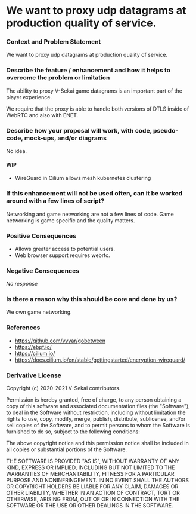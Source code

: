 # We want to proxy udp datagrams at production quality of service.

### Context and Problem Statement

We want to proxy udp datagrams at production quality of service.

### Describe the feature / enhancement and how it helps to overcome the problem or limitation

The ability to proxy V-Sekai game datagrams is an important part of the player experience.

We require that the proxy is able to handle both versions of DTLS inside of WebRTC and also with ENET.

### Describe how your proposal will work, with code, pseudo-code, mock-ups, and/or diagrams

No idea.

#### WIP

* WireGuard in Cilium allows mesh kubernetes clustering

### If this enhancement will not be used often, can it be worked around with a few lines of script?

Networking and game networking are not a few lines of code. Game networking is game specific and the quality matters.

### Positive Consequences

* Allows greater access to potential users.
* Web browser support requires webrtc.

### Negative Consequences

_No response_

### Is there a reason why this should be core and done by us?

We own game networking.

### References

* https://github.com/yyyar/gobetween
* https://ebpf.io/
* https://cilium.io/
* https://docs.cilium.io/en/stable/gettingstarted/encryption-wireguard/

### Derivative License

Copyright (c) 2020-2021 V-Sekai contributors.

Permission is hereby granted, free of charge, to any person obtaining a copy
of this software and associated documentation files (the "Software"), to deal
in the Software without restriction, including without limitation the rights
to use, copy, modify, merge, publish, distribute, sublicense, and/or sell
copies of the Software, and to permit persons to whom the Software is
furnished to do so, subject to the following conditions:

The above copyright notice and this permission notice shall be included in all
copies or substantial portions of the Software.

THE SOFTWARE IS PROVIDED "AS IS", WITHOUT WARRANTY OF ANY KIND, EXPRESS OR
IMPLIED, INCLUDING BUT NOT LIMITED TO THE WARRANTIES OF MERCHANTABILITY,
FITNESS FOR A PARTICULAR PURPOSE AND NONINFRINGEMENT. IN NO EVENT SHALL THE
AUTHORS OR COPYRIGHT HOLDERS BE LIABLE FOR ANY CLAIM, DAMAGES OR OTHER
LIABILITY, WHETHER IN AN ACTION OF CONTRACT, TORT OR OTHERWISE, ARISING FROM,
OUT OF OR IN CONNECTION WITH THE SOFTWARE OR THE USE OR OTHER DEALINGS IN THE
SOFTWARE.
